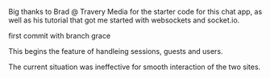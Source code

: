 

Big thanks to Brad @ Travery Media for the starter code for this chat app, as well as his tutorial that got me started with websockets and socket.io.

first commit with branch grace

This begins the feature of handleing sessions, guests and users.

The current situation was ineffective for smooth interaction of the two sites.
